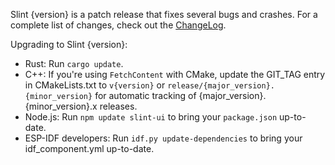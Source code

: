 Slint {version} is a patch release that fixes several bugs and crashes. For a complete list of changes, check out the [ChangeLog](https://github.com/slint-ui/slint/blob/master/CHANGELOG.md).

Upgrading to Slint {version}:

   * Rust: Run `cargo update`.
   * C++: If you're using `FetchContent` with CMake, update the GIT_TAG entry in CMakeLists.txt to `v{version}` or `release/{major_version}.{minor_version}` for automatic tracking of {major_version}.{minor_version}.x releases.
   * Node.js: Run `npm update slint-ui` to bring your `package.json` up-to-date.
   * ESP-IDF developers: Run `idf.py update-dependencies` to bring your idf_component.yml up-to-date.

